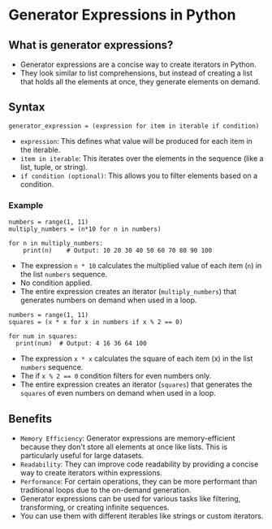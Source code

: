 # Generator Expressions in Python

## What is generator expressions?
- Generator expressions are a concise way to create iterators in Python.
- They look similar to list comprehensions, but instead of creating a list that holds all the elements at once, they generate elements on demand.

## Syntax
```
generator_expression = (expression for item in iterable if condition)
```
- `expression`: This defines what value will be produced for each item in the iterable.
- `item in iterable`: This iterates over the elements in the sequence (like a list, tuple, or string).
- `if condition (optional)`: This allows you to filter elements based on a condition.

### Example
```
numbers = range(1, 11)
multiply_numbers = (n*10 for n in numbers)

for n in multiply_numbers:
    print(n)    # Output: 10 20 30 40 50 60 70 80 90 100
```
- The expression `n * 10` calculates the multiplied value of each item (`n`) in the list `numbers` sequence.
- No condition applied.
- The entire expression creates an iterator (`multiply_numbers`) that generates numbers on demand when used in a loop.
```
numbers = range(1, 11)
squares = (x * x for x in numbers if x % 2 == 0)

for num in squares:
  print(num)  # Output: 4 16 36 64 100
```
- The expression `x * x` calculates the square of each item (x) in the list `numbers` sequence.
- The if `x % 2 == 0` condition filters for even numbers only.
- The entire expression creates an iterator (`squares`) that generates the `squares` of even numbers on demand when used in a loop.

## Benefits
- `Memory Efficiency`: Generator expressions are memory-efficient because they don't store all elements at once like lists. This is particularly useful for large datasets.
- `Readability`: They can improve code readability by providing a concise way to create iterators within expressions.
- `Performance`: For certain operations, they can be more performant than traditional loops due to the on-demand generation.
- Generator expressions can be used for various tasks like filtering, transforming, or creating infinite sequences.
- You can use them with different iterables like strings or custom iterators.